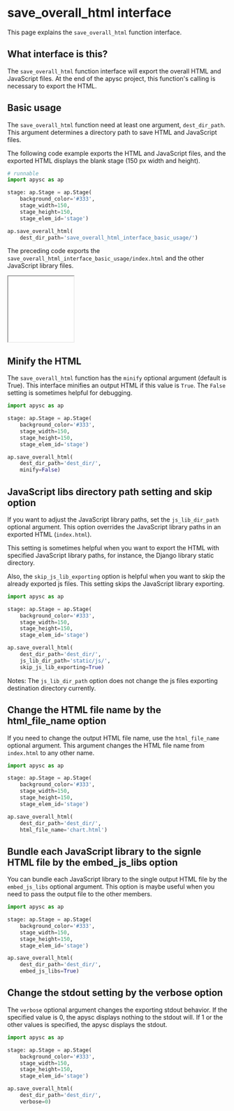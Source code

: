 # save_overall_html interface

This page explains the `save_overall_html` function interface.

## What interface is this?

The `save_overall_html` function interface will export the overall HTML and JavaScript files. At the end of the apysc project, this function's calling is necessary to export the HTML.

## Basic usage

The `save_overall_html` function need at least one argument, `dest_dir_path`. This argument determines a directory path to save HTML and JavaScript files.

The following code example exports the HTML and JavaScript files, and the exported HTML displays the blank stage (150 px width and height).

```py
# runnable
import apysc as ap

stage: ap.Stage = ap.Stage(
    background_color='#333',
    stage_width=150,
    stage_height=150,
    stage_elem_id='stage')

ap.save_overall_html(
    dest_dir_path='save_overall_html_interface_basic_usage/')
```

The preceding code exports the `save_overall_html_interface_basic_usage/index.html` and the other JavaScript library files.

<iframe src="static/save_overall_html_interface_basic_usage/index.html" width="150" height="150"></iframe>

## Minify the HTML

The `save_overall_html` function has the `minify` optional argument (default is True). This interface minifies an output HTML if this value is `True`\. The `False` setting is sometimes helpful for debugging.

```py
import apysc as ap

stage: ap.Stage = ap.Stage(
    background_color='#333',
    stage_width=150,
    stage_height=150,
    stage_elem_id='stage')

ap.save_overall_html(
    dest_dir_path='dest_dir/',
    minify=False)
```

## JavaScript libs directory path setting and skip option

If you want to adjust the JavaScript library paths, set the `js_lib_dir_path` optional argument. This option overrides the JavaScript library paths in an exported HTML (`index.html`).

This setting is sometimes helpful when you want to export the HTML with specified JavaScript library paths, for instance, the Django library static directory.

Also, the `skip_js_lib_exporting` option is helpful when you want to skip the already exported js files. This setting skips the JavaScript library exporting.

```py
import apysc as ap

stage: ap.Stage = ap.Stage(
    background_color='#333',
    stage_width=150,
    stage_height=150,
    stage_elem_id='stage')

ap.save_overall_html(
    dest_dir_path='dest_dir/',
    js_lib_dir_path='static/js/',
    skip_js_lib_exporting=True)
```

Notes: The `js_lib_dir_path` option does not change the js files exporting destination directory currently.

## Change the HTML file name by the html_file_name option

If you need to change the output HTML file name, use the `html_file_name` optional argument. This argument changes the HTML file name from `index.html` to any other name.

```py
import apysc as ap

stage: ap.Stage = ap.Stage(
    background_color='#333',
    stage_width=150,
    stage_height=150,
    stage_elem_id='stage')

ap.save_overall_html(
    dest_dir_path='dest_dir/',
    html_file_name='chart.html')
```

## Bundle each JavaScript library to the signle HTML file by the embed_js_libs option

You can bundle each JavaScript library to the single output HTML file by the `embed_js_libs` optional argument. This option is maybe useful when you need to pass the output file to the other members.

```py
import apysc as ap

stage: ap.Stage = ap.Stage(
    background_color='#333',
    stage_width=150,
    stage_height=150,
    stage_elem_id='stage')

ap.save_overall_html(
    dest_dir_path='dest_dir/',
    embed_js_libs=True)
```

## Change the stdout setting by the verbose option

The `verbose` optional argument changes the exporting stdout behavior. If the specified value is 0, the apysc displays nothing to the stdout will. If 1 or the other values is specified, the apysc displays the stdout.

```py
import apysc as ap

stage: ap.Stage = ap.Stage(
    background_color='#333',
    stage_width=150,
    stage_height=150,
    stage_elem_id='stage')

ap.save_overall_html(
    dest_dir_path='dest_dir/',
    verbose=0)
```
